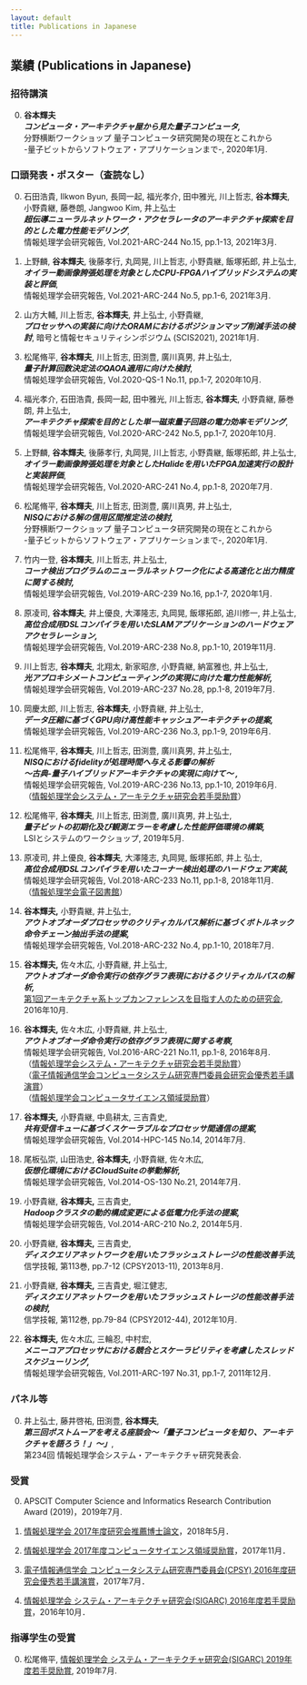 ```yaml
---
layout: default
title: Publications in Japanese
---
```


## 業績 (Publications in Japanese)

### 招待講演

0. __谷本輝夫__  
  ***コンピュータ・アーキテクチャ屋から見た量子コンピュータ,***  
  分野横断ワークショップ 量子コンピュータ研究開発の現在とこれから  
  -量子ビットからソフトウェア・アプリケーションまで-, 2020年1月.

### 口頭発表・ポスター（査読なし）

0. 石田浩貴, Ilkwon Byun, 長岡一起, 福光孝介, 田中雅光, 川上哲志, __谷本輝夫__, 小野貴継, 藤巻朗, Jangwoo Kim, 井上弘士  
   ***超伝導ニューラルネットワーク・アクセラレータのアーキテクチャ探索を目的とした電力性能モデリング***,  
   情報処理学会研究報告, Vol.2021-ARC-244 No.15, pp.1-13, 2021年3月.
   
0. 上野麟, __谷本輝夫__, 後藤孝行, 丸岡晃, 川上哲志, 小野貴継, 飯塚拓郎, 井上弘士,  
   ***オイラー動画像誇張処理を対象としたCPU-FPGAハイブリッドシステムの実装と評価***,  
   情報処理学会研究報告, Vol.2021-ARC-244 No.5, pp.1-6, 2021年3月.

0. 山方大輔, 川上哲志, __谷本輝夫__, 井上弘士, 小野貴継,  
   ***プロセッサへの実装に向けたORAMにおけるポジションマップ削減手法の検討***,
   暗号と情報セキュリティシンポジウム (SCIS2021), 2021年1月.

0. 松尾脩平, __谷本輝夫__, 川上哲志, 田渕豊, 廣川真男, 井上弘士,  
  ***量子計算回数決定法のQAOA適用に向けた検討***,  
  情報処理学会研究報告, Vol.2020-QS-1 No.11, pp.1-7, 2020年10月.

0. 福光孝介, 石田浩貴, 長岡一起, 田中雅光, 川上哲志, __谷本輝夫__, 小野貴継, 藤巻朗, 井上弘士,  
  ***アーキテクチャ探索を目的とした単一磁束量子回路の電力効率モデリング***,  
  情報処理学会研究報告, Vol.2020-ARC-242 No.5, pp.1-7, 2020年10月.

0. 上野麟, __谷本輝夫__, 後藤孝行, 丸岡晃, 川上哲志, 小野貴継, 飯塚拓郎, 井上弘士,  
  ***オイラー動画像誇張処理を対象としたHalideを用いたFPGA加速実行の設計と実装評価***,  
  情報処理学会研究報告, Vol.2020-ARC-241 No.4, pp.1-8, 2020年7月.

0. 松尾脩平, __谷本輝夫__, 川上哲志, 田渕豊, 廣川真男, 井上弘士,  
  ***NISQにおける解の信用区間推定法の検討,***  
  分野横断ワークショップ 量子コンピュータ研究開発の現在とこれから  
  -量子ビットからソフトウェア・アプリケーションまで-, 2020年1月.

0. 竹内一登, __谷本輝夫__, 川上哲志, 井上弘士,  
  ***コーナ検出プログラムのニューラルネットワーク化による高速化と出力精度に関する検討,***  
  情報処理学会研究報告, Vol.2019-ARC-239 No.16, pp.1-7, 2020年1月.

0. 原凌司, __谷本輝夫__, 井上優良, 大澤隆志, 丸岡晃, 飯塚拓郎, 追川修一, 井上弘士,  
  ***高位合成用DSLコンパイラを用いたSLAMアプリケーションのハードウェアアクセラレーション,***  
  情報処理学会研究報告, Vol.2019-ARC-238 No.8, pp.1-10, 2019年11月.

0. 川上哲志, __谷本輝夫__, 北翔太, 新家昭彦, 小野貴継, 納富雅也, 井上弘士,  
  ***光アプロキシメートコンピューティングの実現に向けた電力性能解析,***  
  情報処理学会研究報告, Vol.2019-ARC-237 No.28, pp.1-8, 2019年7月.

0. 岡慶太郎, 川上哲志, __谷本輝夫__, 小野貴継, 井上弘士,  
  ***データ圧縮に基づくGPU向け高性能キャッシュアーキテクチャの提案,***  
  情報処理学会研究報告, Vol.2019-ARC-236 No.3, pp.1-9, 2019年6月.

0. 松尾脩平, __谷本輝夫__, 川上哲志, 田渕豊, 廣川真男, 井上弘士,  
  ***NISQにおけるfidelityが処理時間へ与える影響の解析  
  ～古典-量子ハイブリッドアーキテクチャの実現に向けて～ ,***  
  情報処理学会研究報告, Vol.2019-ARC-236 No.13, pp.1-10, 2019年6月.  
  （[情報処理学会システム・アーキテクチャ研究会若手奨励賞](https://www.ipsj.or.jp/award/arc-award1.html)）  

0. 松尾脩平, __谷本輝夫__, 川上哲志, 田渕豊, 廣川真男, 井上弘士,  
  ***量子ビットの初期化及び観測エラーを考慮した性能評価環境の構築,***  
  LSIとシステムのワークショップ, 2019年5月.

0. 原凌司, 井上優良, __谷本輝夫__, 大澤隆志, 丸岡晃, 飯塚拓郎, 井上 弘士,  
  ***高位合成用DSLコンパイラを用いたコーナー検出処理のハードウェア実装,***  
  情報処理学会研究報告, Vol.2018-ARC-233 No.11, pp.1-8, 2018年11月.  
  （[情報処理学会電子図書館](https://ipsj.ixsq.nii.ac.jp/ej/?action=pages_view_main&active_action=repository_view_main_item_detail&item_id=192430&item_no=1&page_id=13&block_id=8)）

0. __谷本輝夫,__ 小野貴継, 井上弘士,  
  ***アウトオブオーダプロセッサのクリティカルパス解析に基づくボトルネック命令チェーン抽出手法の提案,***  
  情報処理学会研究報告, Vol.2018-ARC-232 No.4, pp.1-10, 2018年7月.  

0. __谷本輝夫,__ 佐々木広, 小野貴継, 井上弘士,  
  ***アウトオブオーダ命令実行の依存グラフ表現におけるクリティカルパスの解析,***  
  [第1回アーキテクチャ系トップカンファレンスを目指す人のための研究会](http://sigarc.ipsj.or.jp/top-conf1/), 2016年10月.  

0. __谷本輝夫,__ 佐々木広, 小野貴継, 井上弘士,  
  ***アウトオブオーダ命令実行の依存グラフ表現に関する考察,***  
  情報処理学会研究報告, Vol.2016-ARC-221 No.11, pp.1-8, 2016年8月.  
  （[情報処理学会システム・アーキテクチャ研究会若手奨励賞](https://www.ipsj.or.jp/award/arc-award1.html)）  
  （[電子情報通信学会コンピュータシステム研究専門委員会研究会優秀若手講演賞](https://www.ipsj.or.jp/award/arc-award1.html)）  
  （[情報処理学会コンピュータサイエンス領域奨励賞](http://www.ipsj.or.jp/award/cs-award-2017.html)）

0. __谷本輝夫,__ 小野貴継, 中島耕太, 三吉貴史,  
  ***共有受信キューに基づくスケーラブルなプロセッサ間通信の提案,***  
  情報処理学会研究報告, Vol.2014-HPC-145 No.14, 2014年7月.

0. 尾板弘崇, 山田浩史, __谷本輝夫,__ 小野貴継, 佐々木広,  
  ***仮想化環境におけるCloudSuiteの挙動解析,***  
  情報処理学会研究報告, Vol.2014-OS-130 No.21, 2014年7月.

0. 小野貴継, __谷本輝夫,__ 三吉貴史,  
  ***Hadoopクラスタの動的構成変更による低電力化手法の提案,***  
  情報処理学会研究報告, Vol.2014-ARC-210 No.2, 2014年5月.

0. 小野貴継, __谷本輝夫,__ 三吉貴史,  
  ***ディスクエリアネットワークを用いたフラッシュストレージの性能改善手法,***  
  信学技報, 第113巻, pp.7-12 (CPSY2013-11), 2013年8月.

0. 小野貴継, __谷本輝夫,__ 三吉貴史, 堀江健志,  
  ***ディスクエリアネットワークを用いたフラッシュストレージの性能改善手法の検討,***  
  信学技報, 第112巻, pp.79-84 (CPSY2012-44), 2012年10月.

0. __谷本輝夫,__ 佐々木広, 三輪忍, 中村宏,  
  ***メニーコアプロセッサにおける競合とスケーラビリティを考慮したスレッドスケジューリング,***  
  情報処理学会研究報告, Vol.2011-ARC-197 No.31, pp.1-7, 2011年12月.

### パネル等

0. 井上弘士, 藤井啓祐, 田渕豊, __谷本輝夫__,  
  ***第三回ポストムーアを考える座談会〜「量子コンピュータを知り、アーキテクチャを語ろう！」〜」***,  
  第234回 情報処理学会システム・アーキテクチャ研究発表会.

### 受賞

0. APSCIT Computer Science and Informatics Research Contribution Award (2019)，2019年7月.

0. [情報処理学会 2017年度研究会推薦博士論文](http://ipsj.or.jp/magazine/hakase/2017/ARC04.html)，2018年5月．

0. [情報処理学会 2017年度コンピュータサイエンス領域奨励賞](http://www.ipsj.or.jp/award/cs-award-2017.html)，2017年11月．

0. [電子情報通信学会 コンピュータシステム研究専門委員会(CPSY) 2016年度研究会優秀若手講演賞](http://www.ieice.org/~cpsy/award.shtml.ja)，2017年7月．

0. [情報処理学会 システム・アーキテクチャ研究会(SIGARC) 2016年度若手奨励賞](https://www.ipsj.or.jp/award/arc-award1.html)，2016年10月．

### 指導学生の受賞

0. 松尾脩平, [情報処理学会 システム・アーキテクチャ研究会(SIGARC) 2019年度若手奨励賞](https://www.ipsj.or.jp/award/arc-award1.html), 2019年7月.


